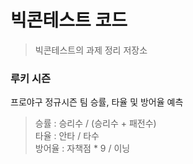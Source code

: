 # 빅콘테스트 코드 
> 빅콘테스트의 과제 정리 저장소

### 루키 시즌

프로야구 정규시즌 팀 승률, 타율 및 방어율 예측
> 승률 : 승리수 / (승리수 + 패전수)   
> 타율 : 안타 / 타수   
> 방어율 : 자책점 * 9 / 이닝
